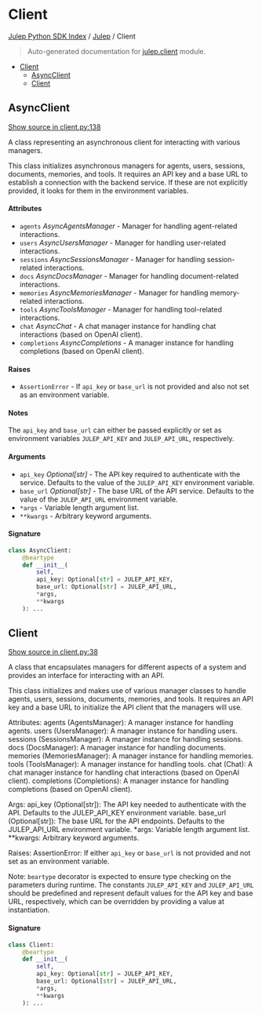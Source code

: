 # Client

[Julep Python SDK Index](../README.md#julep-python-sdk-index) / [Julep](./index.md#julep) / Client

> Auto-generated documentation for [julep.client](../../../../../julep/client.py) module.

- [Client](#client)
  - [AsyncClient](#asyncclient)
  - [Client](#client-1)

## AsyncClient

[Show source in client.py:138](../../../../../julep/client.py#L138)

A class representing an asynchronous client for interacting with various managers.

This class initializes asynchronous managers for agents, users, sessions, documents, memories,
and tools. It requires an API key and a base URL to establish a connection with the backend
service. If these are not explicitly provided, it looks for them in the environment variables.

#### Attributes

- `agents` *AsyncAgentsManager* - Manager for handling agent-related interactions.
- `users` *AsyncUsersManager* - Manager for handling user-related interactions.
- `sessions` *AsyncSessionsManager* - Manager for handling session-related interactions.
- `docs` *AsyncDocsManager* - Manager for handling document-related interactions.
- `memories` *AsyncMemoriesManager* - Manager for handling memory-related interactions.
- `tools` *AsyncToolsManager* - Manager for handling tool-related interactions.
- `chat` *AsyncChat* - A chat manager instance for handling chat interactions (based on OpenAI client).
- `completions` *AsyncCompletions* - A manager instance for handling completions (based on OpenAI client).

#### Raises

- `AssertionError` - If `api_key` or `base_url` is not provided and also not set as an
                environment variable.

#### Notes

The `api_key` and `base_url` can either be passed explicitly or set as environment
variables `JULEP_API_KEY` and `JULEP_API_URL`, respectively.

#### Arguments

- `api_key` *Optional[str]* - The API key required to authenticate with the service.
                         Defaults to the value of the `JULEP_API_KEY` environment variable.
- `base_url` *Optional[str]* - The base URL of the API service.
                          Defaults to the value of the `JULEP_API_URL` environment variable.
- `*args` - Variable length argument list.
- `**kwargs` - Arbitrary keyword arguments.

#### Signature

```python
class AsyncClient:
    @beartype
    def __init__(
        self,
        api_key: Optional[str] = JULEP_API_KEY,
        base_url: Optional[str] = JULEP_API_URL,
        *args,
        **kwargs
    ): ...
```



## Client

[Show source in client.py:38](../../../../../julep/client.py#L38)

A class that encapsulates managers for different aspects of a system and provides an interface for interacting with an API.

This class initializes and makes use of various manager classes to handle agents, users, sessions, documents, memories, and tools. It requires an API key and a base URL to initialize the API client that the managers will use.

Attributes:
    agents (AgentsManager): A manager instance for handling agents.
    users (UsersManager): A manager instance for handling users.
    sessions (SessionsManager): A manager instance for handling sessions.
    docs (DocsManager): A manager instance for handling documents.
    memories (MemoriesManager): A manager instance for handling memories.
    tools (ToolsManager): A manager instance for handling tools.
    chat (Chat): A chat manager instance for handling chat interactions (based on OpenAI client).
    completions (Completions): A manager instance for handling completions (based on OpenAI client).

Args:
    api_key (Optional[str]): The API key needed to authenticate with the API. Defaults to the JULEP_API_KEY environment variable.
    base_url (Optional[str]): The base URL for the API endpoints. Defaults to the JULEP_API_URL environment variable.
    *args: Variable length argument list.
    **kwargs: Arbitrary keyword arguments.

Raises:
    AssertionError: If either `api_key` or `base_url` is not provided and not set as an environment variable.

Note:
    `beartype` decorator is expected to ensure type checking on the parameters during runtime. The constants `JULEP_API_KEY` and `JULEP_API_URL` should be predefined and represent default values for the API key and base URL, respectively, which can be overridden by providing a value at instantiation.

#### Signature

```python
class Client:
    @beartype
    def __init__(
        self,
        api_key: Optional[str] = JULEP_API_KEY,
        base_url: Optional[str] = JULEP_API_URL,
        *args,
        **kwargs
    ): ...
```